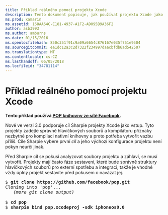 ```yaml
---
title: Příklad reálného pomocí projektu Xcode
description: Tento dokument popisuje, jak používat projektu Xcode jako přímý vstup pro cíl Sharpie, zjednodušuje proces vytváření vazby C# na kód jazyka Objective-C.
ms.prod: xamarin
ms.assetid: 168AA64C-E181-4937-A1F2-AD095B9A36F2
author: asb3993
ms.author: amburns
ms.date: 01/15/2016
ms.openlocfilehash: 850c351f91c9a09a6654c876167e035f751e9504
ms.sourcegitcommit: ea1dc12a3c2d7322f234997daacbfdb6ad542507
ms.translationtype: MT
ms.contentlocale: cs-CZ
ms.lasthandoff: 06/05/2018
ms.locfileid: "34781114"
---
```

# <a name="real-world-example-using-an-xcode-project"></a>Příklad reálného pomocí projektu Xcode


**Tento příklad používá [POP knihovny ze sítě Facebook](https://github.com/facebook/pop).**

Nové ve verzi 3.0 podporuje cíl Sharpie projekty Xcode jako vstup. Tyto projekty zadejte správné hlavičkových souborů a kompilátoru příznaky nezbytné pro kompilaci nativní knihovny a proto potřeba vytvořit vazbu příliš. Cíle Sharpie vybere první _cíl_ a jeho výchozí konfigurace projektu není pokyn neurčí jinak.

Před Sharpie cíl se pokusí analyzovat soubory projektu a záhlaví, se musí vytvořit. Projekty mají často fáze sestavení, které bude správně struktury hlavičkových souborů pro externí spotřebu a integraci, takže je vhodné vždy úplný projekt sestavíte před pokusem o navázat jej.

<pre>$ <b>git clone https://github.com/facebook/pop.git</b>
Cloning into 'pop'...
   <em>(more git clone output)</em>

$ <b>cd pop</b>
$ <b>sharpie bind pop.xcodeproj -sdk iphoneos9.0</b></pre>

